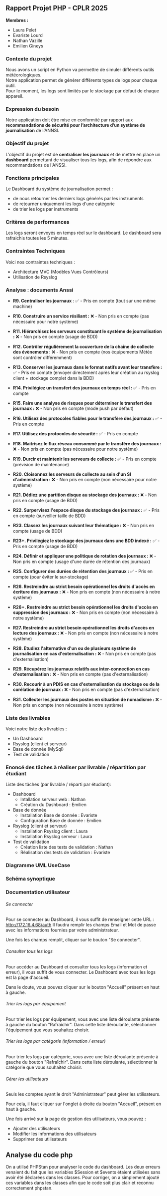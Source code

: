 ## Rapport Projet PHP - CPLR 2025

**Membres :**
- Laura Pelet
- Evariste Lourd
- Nathan Vazille
- Emilien Gineys

### Contexte du projet

Nous avons un script en Python va permettre de simuler différents outils météorologiques.<br>
Notre application permet de générer différents types de logs pour chaque outil.<br>
Pour le moment, les logs sont limités par le stockage par défaut de chaque appareil.

### Expression du besoin

Notre application doit être mise en conformité par rapport aux **recommandations de sécurité pour l’architecture d’un système de journalisation** de l'ANNSI.

### Objectif du projet

L'objectif du projet est de **centraliser les journaux** et de mettre en place un **dashboard** permettant de visualiser tous les logs, afin de répondre aux recommandations de l'ANSSI.

### Fonctions principales 

Le Dashboard du système de journalisation permet :
- de nous retourner les derniers logs générés par les instruments
- de retourner uniquement les logs d'une catégorie
- de trier les logs par instruments

### Critères de performances

Les logs seront envoyés en temps réel sur le dashboard.
Le dashboard sera rafraichis toutes les 5 minutes.

### Contraintes Techniques

Voici nos contraintes techniques :
- Architecture MVC (Modèles Vues Contrôleurs)
- Utilisation de Rsyslog

### Analyse : documents Anssi

- **R9. Centraliser les journaux** : ✅ -  Pris en compte (tout sur une même machine)

- **R10. Construire un service résiliant :** ❌ -  Non pris en compte (pas nécessaire pour notre système)

- **R11. Hiérarchisez les serveurs constituant le système de journalisation :** ❌ -  Non pris en compte (usage de BDD)

- **R12. Contrôler régulièrement la couverture de la chaîne de collecte des évènements :** ❌ -  Non pris en compte (nos équipements Météo sont contrôler différemment)

- **R13. Conserver les journaux dans le format natifs avant leur transfère :** ✅ -  Pris en compte (envoyer directement après leur création au rsyslog client + stockage complet dans la BDD)

- **R14. Privilégiez un transfert des journaux en temps réel :** ✅ -  Pris en compte 

- **R15. Faire une analyse de risques pour déterminer le transfert des journaux :** ❌ -  Non pris en compte (mode push par défaut)

- **R16. Utilisez des protocoles fiables pour le transfère des journaux :** ✅ -  Pris en compte 

- **R17. Utilisez des protocoles de sécurité :** ✅ -  Pris en compte

- **R18. Maitrisez le flux réseau consommé par le transfère des journaux :** ❌ -  Non pris en compte (pas nécessaire pour notre système)

- **R19. Durcir et maintenir les serveurs de collecte :** ✅ -  Pris en compte (prévision de maintenance)

- **R20. Cloisonnez les serveurs de collecte au sein d'un SI d'administration :** ❌ -  Non pris en compte (non nécessaire pour notre système)

- **R21. Dédiez une partition disque au stockage des journaux :** ❌ -  Non pris en compte (usage de BDD)

- **R22. Surpervisez l'espace disque du stockage des journaux :** ✅ -  Pris en compte (surveiller taille de BDD)

- **R23. Classez les journaux suivant leur thématique :** ❌ -  Non pris en compte (usage de BDD)

- **R23+. Privilégiez le stockage des journaux dans une BDD indexé :** ✅ -  Pris en compte (usage de BDD)

- **R24. Définir et appliquer une politique de rotation des journaux :** ❌ -  Non pris en compte (usage d'une durée de rétention des journaux)

- **R25. Configurer des durées de rétention des journaux :** ✅ -  Pris en compte (pour éviter le sur-stockage)

- **R26. Restreindre au strict besoin opérationnel les droits d'accès en écriture des journaux :** ❌ -  Non pris en compte (non nécessaire à notre système)

- **R26+. Restreindre au strict besoin opérationnel les droits d'accès en suppression des journaux :** ❌ -  Non pris en compte (non nécessaire à notre système)

- **R27. Restreindre au strict besoin opérationnel les droits d'accès en lecture des journaux :** ❌ -  Non pris en compte (non nécessaire à notre système)

- **R28. Etudiez l'alternative d'un ou de plusieurs système de journalisation en cas d'externalisation :** ❌ -  Non pris en compte (pas d'externalisation)

- **R29. Récupérez les journaux relatifs aux inter-connection en cas d'externalisation :** ❌ -  Non pris en compte (pas d'externalisation)

- **R30. Recourir à un PDIS en cas d'externalisation du stockage ou de la corélation de journaux :** ❌ -  Non pris en compte (pas d'externalisation)

- **R31. Collecter les journaux des postes en situation de nomadisme :** ❌ -  Non pris en compte (non nécessaire à notre système)

### Liste des livrables

Voici notre liste des livrables :
- Un Dashboard
- Rsyslog (client et serveur)
- Base de donnée (MySql)
- Test de validation

### Enoncé des tâches à réaliser par livrable / répartition par étudiant

Liste des tâches (par livrable / réparti par étudiant):
- Dashboard
    - Intallation serveur web : Nathan
    - Création du Dashboard : Emilien
- Base de donnée
    - Installation Base de donnée : Evariste
    - Configuration Base de donnée : Emilien
- Rsyslog (client et serveur)
    - Installation Rsyslog client : Laura
    - Installation Rsyslog serveur : Laura
- Test de validation
    - Création liste des tests de validation : Nathan
    - Réalisation des tests de validation : Evariste

### Diagramme UML UseCase

### Schéma synoptique

### Documentation utilisateur 

###### Se connecter

Pour se connecter au Dashboard, il vous suffit de renseigner cette URL : http://172.16.4.68/auth
Il faudra remplir les champs Email et Mot de passe avec les informations fournies par votre administrateur.

Une fois les champs remplit, cliquer sur le bouton "Se connecter".

###### Consulter tous les logs

Pour accéder au Dashboard et consulter tous les logs (information et erreur), il vous suffit de vous connecter.
Le Dashboard avec tous les logs est la page d'accueil.

Dans le doute, vous pouvez cliquer sur le bouton "Accueil" présent en haut à gauche.

###### Trier les logs par équipement

Pour trier les logs par équipement, vous avec une liste déroulante présente à gauche du bouton "Rafraîchir". 
Dans cette liste déroulante, sélectionner l'équipement que vous souhaitez choisir.

###### Trier les logs par catégorie (information / erreur)

Pour trier les logs par catégorie, vous avec une liste déroulante présente à gauche du bouton "Rafraîchir". 
Dans cette liste déroulante, sélectionner la catégorie que vous souhaitez choisir.

###### Gérer les utilisateurs

Seuls les comptes ayant le droit "Administrateur" peut gérer les utilisateurs.

Pour cela, il faut cliquer sur l'onglet à droite du bouton "Accueil", présent en haut à gauche.

Une fois arrivé sur la page de gestion des utilisateurs, vous pouvez :
 - Ajouter des utilisateurs
 - Modifier les informations des utilisateurs
 - Supprimer des utilisateurs


## Analyse du code php

On a utilisé PHPStan pour analyser le code du dashboard. Les deux erreurs venaient du fait que les variables $Session et $events étaient utilisées sans avoir été déclarées dans les classes. Pour corriger, on a simplement ajouté ces variables dans les classes afin que le code soit plus clair et reconnu correctement phpstan.
